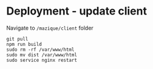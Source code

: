 # Deployment - update client
Navigate to `/mazique/client` folder
```
git pull
npm run build
sudo rm -rf /var/www/html
sudo mv dist /var/www/html
sudo service nginx restart
```